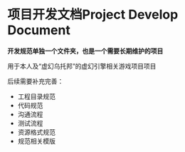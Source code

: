 <!---
   Copyright (C) 2024  All rights reserved.

   Author        : OceanEyeFF
   Email         : fdch00@163.com
   File Name     : Readme.md
   Last Modified : 2024-10-12 21:59
   Describe      : 

--->

项目开发文档Project Develop Document
====

**开发规范单独一个文件夹，也是一个需要长期维护的项目**

用于本人及“虚幻乌托邦”的虚幻引擎相关游戏项目项目

后续需要补充完善：
* 工程目录规范
* 代码规范
* 沟通流程
* 测试流程
* 资源格式规范
* 规范相关模版
